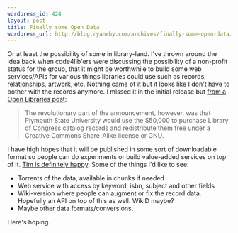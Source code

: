 ```yaml
--- 
wordpress_id: 424
layout: post
title: Finally some Open Data
wordpress_url: http://blog.ryaneby.com/archives/finally-some-open-data/
---
```

Or at least the possibility of some in library-land. I've thrown around the idea back when code4lib'ers were discussing the possibility of a non-profit status for the group, that it might be worthwhile to build some web services/APIs for various things libraries could use such as records, relationships, artwork, etc. Nothing came of it but it looks like I don't have to bother with the records anymore. I missed it in the initial release but <a href="http://www.bookism.org/open/2006/12/04/casey-bisson-named-one-of-first-winners-of-mellon-award-for-technology-collaboration/">from a Open Libraries post</a>:

<blockquote>The revolutionary part of the announcement, however, was that Plymouth State University would use the $50,000 to purchase Library of Congress catalog records and redistribute them free under a Creative Commons Share-Alike license or GNU.</blockquote>

I have high hopes that it will be published in some sort of downloadable format so people can do experiments or build value-added services on top of it. <a href="http://www.librarything.com/thingology/2006/12/bisson-and-open-datalet-revolution.php">Tim is definitely happy</a>. Some of the things I'd like to see:

<ul>
<li>Torrents of the data, available in chunks if needed</li>
<li>Web service with access by keyword, isbn, subject and other fields</li>
<li>Wiki-version where people can augment or fix the record data. Hopefully an API on top of this as well. WikiD maybe?</li>
<li>Maybe other data formats/conversions.</li>
</ul>

Here's hoping.
